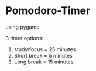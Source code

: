 # Pomodoro-Timer
using pygame

3 timer options:
1. study/focus = 25 minutes
2. Short break = 5 minutes 
3. Long break = 15 minutes
   

